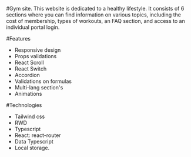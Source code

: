 #Gym site.
This website is dedicated to a healthy lifestyle. It consists of 6 sections where you can find information on various topics, including the cost of membership, types of workouts, an FAQ section, and access to an individual portal login.


#Features
- Responsive design
- Props validations
- React Scroll
- React Switch
- Accordion
- Validations on formulas
- Multi-lang section's
- Animations



#Technologies
- Tailwind css
- RWD
- Typescript
- React: react-router
- Data Typescript
- Local storage.
